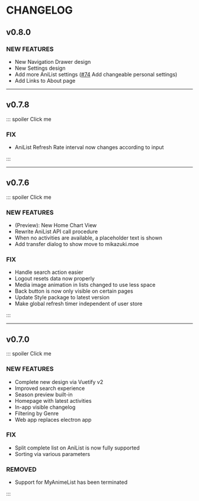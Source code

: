 # CHANGELOG

## v0.8.0

### NEW FEATURES

- New Navigation Drawer design
- New Settings design
- Add more AniList settings ([#74](https://github.com/NicoAiko/mikazuki/issues/74) Add changeable personal settings)
- Add Links to About page

---

## v0.7.8

::: spoiler Click me
### FIX

- AniList Refresh Rate interval now changes according to input

:::

---

## v0.7.6

::: spoiler Click me
### NEW FEATURES

- (Preview): New Home Chart View
- Rewrite AniList API call procedure
- When no activities are available, a placeholder text is shown
- Add transfer dialog to show move to mikazuki.moe

### FIX

- Handle search action easier
- Logout resets data now properly
- Media image animation in lists changed to use less space
- Back button is now only visible on certain pages
- Update Style package to latest version
- Make global refresh timer independent of user store

:::

---

## v0.7.0

::: spoiler Click me
### NEW FEATURES

- Complete new design via Vuetify v2
- Improved search experience
- Season preview built-in
- Homepage with latest activities
- In-app visible changelog
- Filtering by Genre
- Web app replaces electron app

### FIX

- Split complete list on AniList is now fully supported
- Sorting via various parameters

### REMOVED

- Support for MyAnimeList has been terminated

:::
